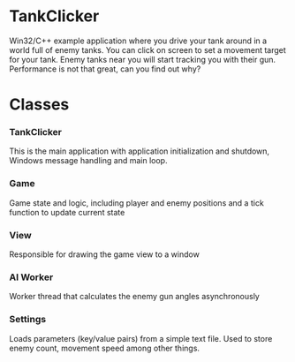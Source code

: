 # TankClicker

Win32/C++ example application where you drive your tank around in a world full of enemy tanks. You can click on screen to set a movement target for your tank. Enemy tanks near you will start tracking you with their gun. Performance is not that great, can you find out why?

# Classes

### TankClicker

This is the main application with application initialization and shutdown, Windows message handling and main loop.

### Game

Game state and logic, including player and enemy positions and a tick function to update current state

### View

Responsible for drawing the game view to a window

### AI Worker

Worker thread that calculates the enemy gun angles asynchronously

### Settings 

Loads parameters (key/value pairs) from a simple text file. Used to store enemy count, movement speed among other things.


